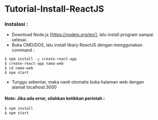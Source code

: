 # Tutorial-Install-ReactJS

### Instalasi :
- Download Node.js [https://nodejs.org/en/], lalu install program sampai selesai.
- Buka CMD/DOS, lalu install libary ReactJS dengan menggunakan command :

```sh
$ npm install -g create-react-app
$ create-react-app nama-web
$ cd nama-web
$ npm start
```

- Tunggu sebentar, maka nanti otomatis buka halaman web dengan alamat localhost:3000

#### Note: Jika ada error, silahkan ketikkan perintah :

```sh
$ npm install
$ npm start
```
